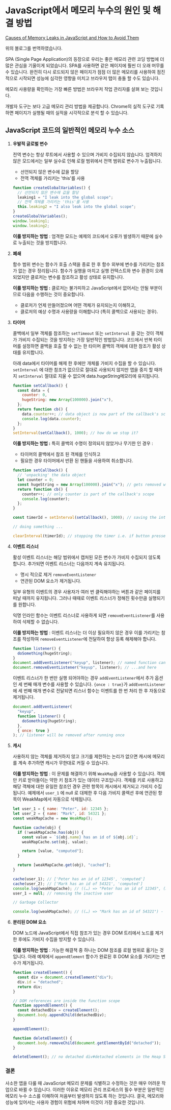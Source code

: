 # JavaScript에서 메모리 누수의 원인 및 해결 방법

[Causes of Memory Leaks in JavaScript and How to Avoid Them](https://www.ditdot.hr/en/causes-of-memory-leaks-in-javascript-and-how-to-avoid-them)

위의 블로그를 번역하였습니다.

SPA (Single Page Application)의 등장으로 우리는 좋은 메모리 관련 코딩 방법에 더 많은 관심을 기울이게 되었습니다. SPA를 사용하면 같은 페이지에 훨씬 더 오래 머무를 수 있습니다. 완전히 다시 로드되지 않은 페이지가 점점 더 많은 메모리를 사용하여 점진적으로 시작되면 성능에 심각한 영향을 미치고 브라우저 탭이 충돌 할 수도 있습니다.

메모리 사용량을 확인하는 가장 빠른 방법은 브라우저 작업 관리자를 살펴 보는 것입니다.

개발자 도구는 보다 고급 메모리 관리 방법을 제공합니다. Chrome의 실적 도구로 기록하면 페이지가 실행될 때의 실적을 시각적으로 분석 할 수 있습니다.

## JavaScript 코드의 일반적인 메모리 누수 소스

1. **우발적 글로벌 변수**

   전역 변수는 항상 루트에서 사용할 수 있으며 가비지 수집되지 않습니다. 엄격하지 않은 모드에서는 일부 실수로 인해 로컬 범위에서 전역 범위로 변수가 누출됩니다.

   - 선언되지 않은 변수에 값을 할당
   - 전역 객체를 가리키는 'this'를 사용

   ```jsx
   function createGlobalVariables() {
     // 선언되지 않은 변수에 값을 할당
     leaking1 = "I leak into the global scope";
     // 전역 객체를 가리키는 'this'를 사용
     this.leaking2 = "I also leak into the global scope";
   }
   createGlobalVariables();
   window.leaking1;
   window.leaking2;
   ```

   **이를 방지하는 방법** : 엄격한 모드는 예제의 코드에서 오류가 발생하기 때문에 실수로 누출되는 것을 방지합니다.

2. **폐쇄**

   함수 범위 변수는 함수가 호출 스택을 종료 한 후 함수 외부에 변수를 가리키는 참조가 없는 경우 정리됩니다. 함수가 실행을 마치고 실행 컨텍스트와 변수 환경이 오래되었지만 클로저는 변수를 참조하고 활성 상태로 유지합니다.

   **이를 방지하는 방법 :** 클로저는 불가피하고 JavaScript에서 없어서는 안될 부분이므로 다음을 수행하는 것이 중요합니다.

   - 클로저가 언제 만들어졌으며 어떤 객체가 유지되는지 이해하고,
   - 클로저의 예상 수명과 사용량을 이해합니다 (특히 콜백으로 사용되는 경우).

3. **타이머**

   콜백에서 일부 객체를 참조하는 `setTimeout` 또는 `setInterval` 을 갖는 것이 객체가 가비지 수집되는 것을 방지하는 가장 일반적인 방법입니다. 코드에서 반복 타이머를 설정하면 콜백을 호출 할 수 없는 한 타이머 콜백의 객체에 대한 참조가 활성 상태를 유지합니다.

   아래 data에서 타이머를 해제 한 후에만 개체를 가비지 수집을 할 수 있습니다. `setInterval` 에 대한 참조가 없으므로 절대로 사용되지 않지만 앱을 중지 할 때까지 `setInterval` 절대로 지울 수 없으며 data.hugeString메모리에 유지됩니다.

   ```jsx
   function setCallback() {
     const data = {
       counter: 0,
       hugeString: new Array(100000).join("x"),
     };
     return function cb() {
       data.counter++; // data object is now part of the callback's scope
       console.log(data.counter);
     };
   }
   setInterval(setCallback(), 1000); // how do we stop it?
   ```

   **이를 방지하는 방법 :** 특히 콜백의 수명이 정의되지 않았거나 무기한 인 경우 :

   - 타이머의 콜백에서 참조 된 객체를 인식하고
   - 필요한 경우 타이머에서 반환 된 핸들을 사용하여 취소합니다.

   ```jsx
   function setCallback() {
     // 'unpacking' the data object
     let counter = 0;
     const hugeString = new Array(100000).join("x"); // gets removed when the setCallback returns
     return function cb() {
       counter++; // only counter is part of the callback's scope
       console.log(counter);
     };
   }

   const timerId = setInterval(setCallback(), 1000); // saving the interval ID

   // doing something ...

   clearInterval(timerId); // stopping the timer i.e. if button pressed
   ```

4. **이벤트 리스너**

   활성 이벤트 리스너는 해당 범위에서 캡처된 모든 변수가 가비지 수집되지 않도록 합니다. 추가되면 이벤트 리스너는 다음까지 계속 유지됩니다.

   - 명시 적으로 제거 `removeEventListener`
   - 연관된 DOM 요소가 제거됩니다.

   일부 유형의 이벤트의 경우 사용자가 여러 번 클릭해야하는 버튼과 같은 페이지를 떠날 때까지 유지됩니다. 그러나 때때로 이벤트 리스너가 정해진 횟수만큼 실행되기를 원합니다.

   익명 인라인 함수는 이벤트 리스너로 사용하게 되면 `removeEventListener`를 사용하여 삭제할 수 없습니다.

   **이를 방지하는 방법** : 이벤트 리스너는 더 이상 필요하지 않은 경우 이를 가리키는 참조를 작성하여 `removeEventListener`에 전달하여 항상 등록 해제해야 합니다.

   ```jsx
   function listener() {
     doSomething(hugeString);
   }
   document.addEventListener("keyup", listener); // named function can be referenced here...
   document.removeEventListener("keyup", listener); // ...and here
   ```

   이벤트 리스너가 한 번만 실행 되어야하는 경우 `addEventListener`에서 추가 옵션인 세 번째 매개 변수를 사용할 수 있습니다. `{once : true}`가 `addEventListener`에 세 번째 매개 변수로 전달되면 리스너 함수는 이벤트를 한 번 처리 한 후 자동으로 제거됩니다.

   ```jsx
   document.addEventListener(
     "keyup",
     function listener() {
       doSomething(hugeString);
     },
     { once: true }
   ); // listener will be removed after running once
   ```

5. **캐시**

   사용하지 않는 객체를 제거하지 않고 크기를 제한하는 논리가 없으면 캐시에 메모리를 계속 추가하면 캐시가 무한대로 커질 수 있습니다.

   **이를 방지하는 방법** : 이 문제를 해결하기 위해 `WeakMap`을 사용할 수 있습니다. 객체만 키로 받아들이는 약한 키 참조가 있는 데이터 구조입니다. 객체를 키로 사용하고 해당 객체에 대한 유일한 참조인 경우 관련 항목이 캐시에서 제거되고 가비지 수집됩니다. 예제에서 `user_1` 에 null 로 대체한 후 다음 가비지 콜렉션 후에 연관된 항목이 WeakMap에서 자동으로 삭제됩니다.

   ```jsx
   let user_1 = { name: "Peter", id: 12345 };
   let user_2 = { name: "Mark", id: 54321 };
   const weakMapCache = new WeakMap();

   function cache(obj) {
     if (!weakMapCache.has(obj)) {
       const value = `${obj.name} has an id of ${obj.id}`;
       weakMapCache.set(obj, value);

       return [value, "computed"];
     }

     return [weakMapCache.get(obj), "cached"];
   }

   cache(user_1); // ['Peter has an id of 12345', 'computed']
   cache(user_2); // ['Mark has an id of 54321', 'computed']
   console.log(weakMapCache); // ((…) => "Peter has an id of 12345", (…) => "Mark has an id of 54321"}
   user_1 = null; // removing the inactive user

   // Garbage Collector

   console.log(weakMapCache); // ((…) => "Mark has an id of 54321") - first entry gets garbage collected
   ```

6. **분리된 DOM 요소**

   DOM 노드에 JavaScript에서 직접 참조가 있는 경우 DOM 트리에서 노드를 제거한 후에도 가비지 수집을 방지할 수 있습니다.

   **이를 방지하는 방법** : 가능한 해결책 중 하나는 DOM 참조를 로컬 범위로 옮기는 것입니다. 아래 예제에서 `appendElement` 함수가 완료된 후 DOM 요소를 가리키는 변수가 제거됩니다.

   ```jsx
   function createElement() {
     const div = document.createElement("div");
     div.id = "detached";
     return div;
   }

   // DOM references are inside the function scope
   function appendElement() {
     const detachedDiv = createElement();
     document.body.appendChild(detachedDiv);
   }

   appendElement();

   function deleteElement() {
     document.body.removeChild(document.getElementById("detached"));
   }

   deleteElement(); // no detached div#detached elements in the Heap Snapshot
   ```

### 결론

사소한 앱을 다룰 때 JavaScript 메모리 문제를 식별하고 수정하는 것은 매우 어려운 작업으로 바뀔 수 있습니다. 이러한 이유로 메모리 관리 프로세스의 필수 부분은 일반적인 메모리 누수 소스를 이해하여 처음부터 발생하지 않도록 하는 것입니다. 결국, 메모리와 성능에 있어서는 사용자 경험이 위험에 처하며 이것이 가장 중요한 것입니다.
